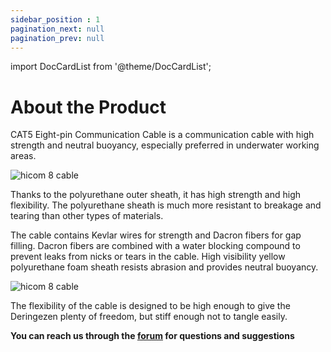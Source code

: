 ```yaml
---
sidebar_position : 1
pagination_next: null
pagination_prev: null
---
```


import DocCardList from '@theme/DocCardList';

# About the Product

CAT5 Eight-pin Communication Cable is a communication cable with high strength and neutral buoyancy, especially preferred in underwater working areas.

![hicom 8 cable](./image/kablo-05.jpg)

Thanks to the polyurethane outer sheath, it has high strength and high flexibility. The polyurethane sheath is much more resistant to breakage and tearing than other types of materials.

The cable contains Kevlar wires for strength and Dacron fibers for gap filling. Dacron fibers are combined with a water blocking compound to prevent leaks from nicks or tears in the cable. High visibility yellow polyurethane foam sheath resists abrasion and provides neutral buoyancy.

![hicom 8 cable](./image/kablo-01.jpg)

The flexibility of the cable is designed to be high enough to give the Deringezen plenty of freedom, but stiff enough not to tangle easily.

**You can reach us through the [forum](https://forum.degzrobotics.com/) for questions and suggestions**

<DocCardList />
